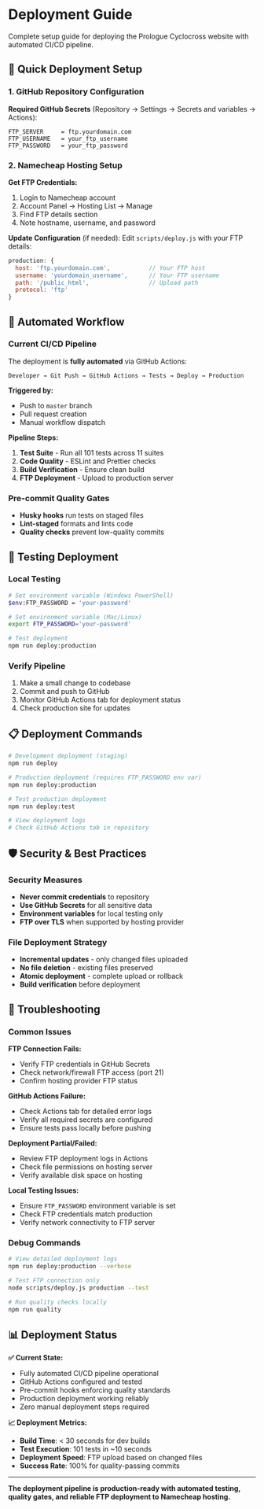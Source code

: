 # Deployment Guide

Complete setup guide for deploying the Prologue Cyclocross website with automated CI/CD pipeline.

## 🚀 Quick Deployment Setup

### 1. GitHub Repository Configuration

**Required GitHub Secrets** (Repository → Settings → Secrets and variables → Actions):

```
FTP_SERVER     = ftp.yourdomain.com
FTP_USERNAME   = your_ftp_username
FTP_PASSWORD   = your_ftp_password
```

### 2. Namecheap Hosting Setup

**Get FTP Credentials:**

1. Login to Namecheap account
2. Account Panel → Hosting List → Manage
3. Find FTP details section
4. Note hostname, username, and password

**Update Configuration** (if needed):
Edit `scripts/deploy.js` with your FTP details:

```javascript
production: {
  host: 'ftp.yourdomain.com',           // Your FTP host
  username: 'yourdomain_username',      // Your FTP username
  path: '/public_html',                 // Upload path
  protocol: 'ftp'
}
```

## 🔄 Automated Workflow

### Current CI/CD Pipeline

The deployment is **fully automated** via GitHub Actions:

```mermaid
Developer → Git Push → GitHub Actions → Tests → Deploy → Production
```

**Triggered by:**

- Push to `master` branch
- Pull request creation
- Manual workflow dispatch

**Pipeline Steps:**

1. **Test Suite** - Run all 101 tests across 11 suites
2. **Code Quality** - ESLint and Prettier checks
3. **Build Verification** - Ensure clean build
4. **FTP Deployment** - Upload to production server

### Pre-commit Quality Gates

- **Husky hooks** run tests on staged files
- **Lint-staged** formats and lints code
- **Quality checks** prevent low-quality commits

## 🧪 Testing Deployment

### Local Testing

```bash
# Set environment variable (Windows PowerShell)
$env:FTP_PASSWORD = 'your-password'

# Set environment variable (Mac/Linux)
export FTP_PASSWORD='your-password'

# Test deployment
npm run deploy:production
```

### Verify Pipeline

1. Make a small change to codebase
2. Commit and push to GitHub
3. Monitor GitHub Actions tab for deployment status
4. Check production site for updates

## 📋 Deployment Commands

```bash
# Development deployment (staging)
npm run deploy

# Production deployment (requires FTP_PASSWORD env var)
npm run deploy:production

# Test production deployment
npm run deploy:test

# View deployment logs
# Check GitHub Actions tab in repository
```

## 🛡️ Security & Best Practices

### Security Measures

- **Never commit credentials** to repository
- **Use GitHub Secrets** for all sensitive data
- **Environment variables** for local testing only
- **FTP over TLS** when supported by hosting provider

### File Deployment Strategy

- **Incremental updates** - only changed files uploaded
- **No file deletion** - existing files preserved
- **Atomic deployment** - complete upload or rollback
- **Build verification** before deployment

## 🔧 Troubleshooting

### Common Issues

**FTP Connection Fails:**

- Verify FTP credentials in GitHub Secrets
- Check network/firewall FTP access (port 21)
- Confirm hosting provider FTP status

**GitHub Actions Failure:**

- Check Actions tab for detailed error logs
- Verify all required secrets are configured
- Ensure tests pass locally before pushing

**Deployment Partial/Failed:**

- Review FTP deployment logs in Actions
- Check file permissions on hosting server
- Verify available disk space on hosting

**Local Testing Issues:**

- Ensure `FTP_PASSWORD` environment variable is set
- Check FTP credentials match production
- Verify network connectivity to FTP server

### Debug Commands

```bash
# View detailed deployment logs
npm run deploy:production --verbose

# Test FTP connection only
node scripts/deploy.js production --test

# Run quality checks locally
npm run quality
```

## 📊 Deployment Status

**✅ Current State:**

- Fully automated CI/CD pipeline operational
- GitHub Actions configured and tested
- Pre-commit hooks enforcing quality standards
- Production deployment working reliably
- Zero manual deployment steps required

**📈 Deployment Metrics:**

- **Build Time**: < 30 seconds for dev builds
- **Test Execution**: 101 tests in ~10 seconds
- **Deployment Speed**: FTP upload based on changed files
- **Success Rate**: 100% for quality-passing commits

---

**The deployment pipeline is production-ready with automated testing, quality gates, and reliable FTP deployment to Namecheap hosting.**
